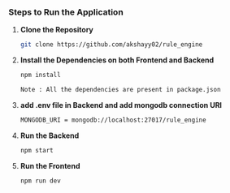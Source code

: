 ### Steps to Run the Application

1. **Clone the Repository**
   ```bash
   git clone https://github.com/akshayy02/rule_engine

2. **Install the Dependencies on both Frontend and Backend**
   ```bash
   npm install

   Note : All the dependencies are present in package.json
   
3. **add .env file in Backend and add mongodb connection URI**
   ```bash
   MONGODB_URI = mongodb://localhost:27017/rule_engine
   
4. **Run the Backend**
   ```bash
   npm start

4. **Run the Frontend**
   ```bash
   npm run dev
